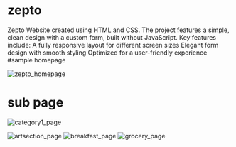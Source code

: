 # zepto
Zepto Website  created using HTML and CSS. The project features a simple, clean design with a custom form, built without JavaScript. Key features include:  A fully responsive layout for different screen sizes Elegant form design with smooth styling Optimized for a user-friendly experience
#sample homepage


![zepto_homepage](https://github.com/user-attachments/assets/b5a302a9-b529-4212-b6b6-191590c6559d)
# sub page
![category1_page](https://github.com/user-attachments/assets/5cb454af-4d32-4b67-9665-2cb913ee693d)

![artsection_page](https://github.com/user-attachments/assets/38e0f6d9-cebb-4c53-ac9d-2f44ea601dc9)
![breakfast_page](https://github.com/user-attachments/assets/080ceef4-a1a2-4037-a8f2-84979c6c82b6)
![grocery_page](https://github.com/user-attachments/assets/63153fc7-2ad6-4bd2-bd3f-9092435d4565)
